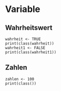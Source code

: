 # Variable
## Wahrheitswert

```
wahrheit <- TRUE
print(class(wahrheit))
wahrheit1 <- FALSE
print(class(wahrheit1))
```

## Zahlen

```
zahlen <- 100
print(class())
```


